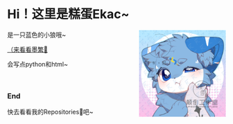 <!--欸！为什么要来看源码呢（歪头）-->

# Hi！这里是糕蛋Ekac~

<img src="https://github.com/Ekac00/.github/blob/main/profile/1.png?raw=ture" width = "200" height = "200" alt="这是瑞洋~" align=right />

是一只蓝色的小狼哦~

[（来看看墨繁👀](https://github.com/mofan0423)

会写点python和html~

<br>

### End
快去看看我的Repositories📕吧~
